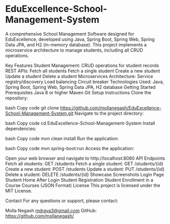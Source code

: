 # EduExcellence-School-Management-System
A comprehensive School Management Software designed for EduExcellence, developed using Java, Spring Boot, Spring Web, Spring Data JPA, and H2 (in-memory database). This project implements a microservice architecture to manage students, including all CRUD operations.

Key Features
Student Management: CRUD operations for student records
REST APIs:
Fetch all students
Fetch a single student
Create a new student
Update a student
Delete a student
Microservices Architecture:
Service registry/discovery
Load balancing
Circuit breaker
Technologies Used: Java, Spring Boot, Spring Web, Spring Data JPA, H2 database
Getting Started
Prerequisites
Java 8 or higher
Maven
Git
Setup Instructions
Clone the repository:

bash
Copy code
git clone https://github.com/mollanegash/EduExcellence-School-Management-System.git
Navigate to the project directory:

bash
Copy code
cd EduExcellence-School-Management-System
Install dependencies:

bash
Copy code
mvn clean install
Run the application:

bash
Copy code
mvn spring-boot:run
Access the application:

Open your web browser and navigate to http://localhost:8080
API Endpoints
Fetch all students:
GET /students
Fetch a single student:
GET /students/{id}
Create a new student:
POST /students
Update a student:
PUT /students/{id}
Delete a student:
DELETE /students/{id}
Showcase
Screenshots
Login Page
Student Home After Login
Student Registration
Student Enrollment in a Course
Courses (JSON Format)
License
This project is licensed under the MIT License.

Contact
For any questions or support, please contact:

Molla Negash
mdraya3@gmail.com
GitHub: https://github.com/mollanegash/



